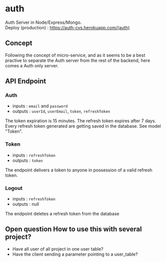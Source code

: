 # auth

Auth Server in Node/Express/Mongo. </br>
Deploy (production) : https://auth-cvs.herokuapp.com/(auth)

## Concept

Following the concept of micro-service, and as it seems to be a best practive to separate the Auth server from the rest of the backend, here comes a Auth only server. </br>

## API Endpoint

### Auth

- inputs : `email` and `password`
- outputs : `userId`, `userEmail`, `token`, `refreshToken`

The token expiration is 15 minutes. The refresh token expires after 7 days. Every refresh token generated are getting saved in the database. See model "Token".

### Token

- inputs : `refreshToken`
- outputs : `token`

The endpoint delivers a token to anyone in possession of a valid refresh token.

### Logout

- inputs : `refreshToken`
- outputs : null

The endpoint deletes a refresh token from the database

## Open question How to use this with several project?

- Have all user of all project in one user table?
- Have the client sending a parameter pointing to a user_table?
